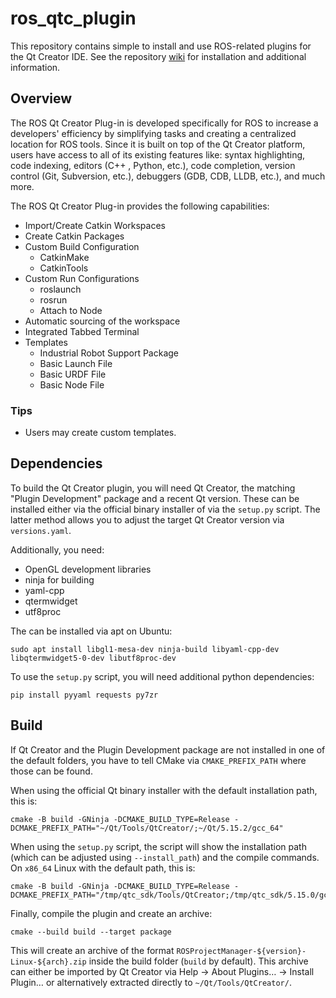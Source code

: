 # ros_qtc_plugin
This repository contains simple to install and use ROS-related plugins for the Qt Creator IDE. See the repository [wiki](https://ros-qtc-plugin.readthedocs.io) for installation and additional information.

## Overview
The ROS Qt Creator Plug-in is developed specifically for ROS to increase a developers' efficiency by simplifying tasks and creating a centralized location for ROS tools. Since it is built on top of the Qt Creator platform, users have access to all of its existing features like: syntax highlighting, code indexing, editors (C++ , Python, etc.), code completion, version control (Git, Subversion, etc.), debuggers (GDB, CDB, LLDB, etc.), and much more.

The ROS Qt Creator Plug-in provides the following capabilities:
 * Import/Create Catkin Workspaces
 * Create Catkin Packages
 * Custom Build Configuration
   * CatkinMake
   * CatkinTools
 * Custom Run Configurations
   * roslaunch
   * rosrun
   * Attach to Node
 * Automatic sourcing of the workspace
 * Integrated Tabbed Terminal
 * Templates
   * Industrial Robot Support Package
   * Basic Launch File
   * Basic URDF File
   * Basic Node File

### Tips
  * Users may create custom templates.

## Dependencies

To build the Qt Creator plugin, you will need Qt Creator, the matching "Plugin Development" package and a recent Qt version. These can be installed either via the official binary installer of via the `setup.py` script. The latter method allows you to adjust the target Qt Creator version via `versions.yaml`.

Additionally, you need:
- OpenGL development libraries
- ninja for building
- yaml-cpp
- qtermwidget
- utf8proc

The can be installed via apt on Ubuntu:
```
sudo apt install libgl1-mesa-dev ninja-build libyaml-cpp-dev libqtermwidget5-0-dev libutf8proc-dev
```

To use the `setup.py` script, you will need additional python dependencies:
```
pip install pyyaml requests py7zr
```

## Build

If Qt Creator and the Plugin Development package are not installed in one of the default folders, you have to tell CMake via `CMAKE_PREFIX_PATH` where those can be found.

When using the official Qt binary installer with the default installation path, this is:
```
cmake -B build -GNinja -DCMAKE_BUILD_TYPE=Release -DCMAKE_PREFIX_PATH="~/Qt/Tools/QtCreator/;~/Qt/5.15.2/gcc_64"
```
When using the `setup.py` script, the script will show the installation path (which can be adjusted using `--install_path`) and the compile commands. On `x86_64` Linux with the default path, this is:
```
cmake -B build -GNinja -DCMAKE_BUILD_TYPE=Release -DCMAKE_PREFIX_PATH="/tmp/qtc_sdk/Tools/QtCreator;/tmp/qtc_sdk/5.15.0/gcc_64"
```

Finally, compile the plugin and create an archive:
```
cmake --build build --target package
```
This will create an archive of the format `ROSProjectManager-${version}-Linux-${arch}.zip` inside the build folder (`build` by default). This archive can either be imported by Qt Creator via Help → About Plugins… → Install Plugin… or alternatively extracted directly to `~/Qt/Tools/QtCreator/`.
